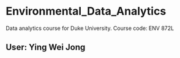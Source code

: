 # Environmental_Data_Analytics
Data analytics course for Duke University. Course code: ENV 872L

## User: Ying Wei Jong


